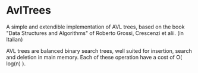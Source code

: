 # AvlTrees

A simple and extendible implementation of AVL trees, based on the book "Data Structures and Algorithms" of Roberto Grossi, Crescenzi et alii. (in Italian)

AVL trees are balanced binary search trees, well suited for insertion, search and deletion in main memory. Each of these operation have a cost of O( log(n) ).
